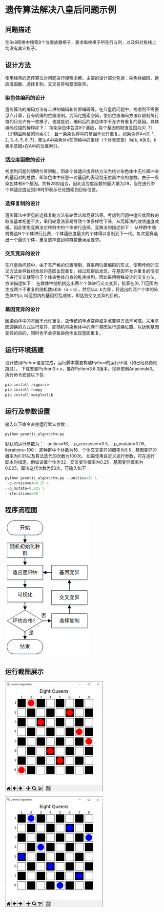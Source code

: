 # 遗传算法解决八皇后问题示例

## 问题描述
在8x8网格中搜索8个位置放置棋子，要求每枚棋子所在行与列，以及斜对角线上均没有其它棋子。

## 设计方法
使用经典的遗传算法对问题进行搜索求解。主要的设计部分包括：染色体编码、适应度函数、选择复制、交叉变异和基因变异。

### 染色体编码的设计
遗传算法的编码方法有二进制编码和位置编码等。在八皇后问题中，考虑到不需要浮点计算，且有明确的位置限制。为简化搜索空间，使用位置编码方法以限制每行每列只允许有一枚棋子。也就是说，编码后的染色体中不允许有重复的基因。具体编码过程的解释如下：
每条染色体包含8个基因，每个基因的取值范围为[0, 7]（即棋盘网格的列索引），且一条染色体中的基因不允许重复。如染色体A=[0, 1, 2, 3, 4, 5, 6, 7]，那么A中染色体x在网格中的坐标（个体表现型）为[k, A[k]]，k表示基因x在A中的位置索引。

### 适应度函数的设计
考虑到问题的明确位置限制，因此个体适应度评估方法为统计染色体中无位置冲突的基因对的总数，即染色体中任意一对基因的表现型无位置冲突的总数。由于一条染色体有8个基因，共有28对组合，因此适应度函数的最大值为28，当在迭代中个体适应度达到28时即表示已经搜索到目标位置。

### 选择复制的设计
遗传算法中常见的选择复制方法有轮盘法和竞赛法等。考虑到问题中适应度函数的取值基本相差不大，采用轮盘法容易导致个体多样性下降，从而算法的收敛速度减缓。因此使用竞赛法对种群中的个体进行选择。竞赛法的描述如下：
从种群中随机挑选N个个体进行比赛，个体适应度最大的个体得以复制到下一代。每次竞赛选出一个最优个体，重复选择直到种群数量满足要求。

### 交叉变异的设计
在八皇后问题中，由于有严格的位置限制，且采用位置编码的形式，使用传统的交叉方法会导致组合后的基因出现重复。经过观察后发现，在基因不允许重复的情况下进行交叉就等价于个体染色体自身的乱序排列。因此采用特殊设计的交叉方法，方法描述如下：
在群体中随机挑选出两个个体进行交叉变异，接着在[0, 7]范围内生成两个不重复的随机数a和b（a < b），然后以a, b为界，将选出的两个个体的染色体中[a, b]范围内的基因打乱顺序，即达到交叉变异的目的。

### 基因变异的设计
因染色体中的基因不允许重复，故传统的单点变异或多点变异方法不可取。采用基因调换的方式进行变异，即随机将染色体中的两个基因进行调换位置，以达到基因变异的目的，同时也不会导致染色体出现基因重复。

## 运行环境搭建
设计使用Python语言完成，运行脚本需要构建Python的运行环境（如已经具备则跳过）。
下载安装Python3.x.x，推荐Python3.6.3版本，推荐使用Anaconda3。执行命令安装以下包:
```python
pip install argparse
pip install numpy
pip install matplotlib
```

## 运行及参数设置
输入以下命令直接运行默认参数：
```python
python genetic_algorithm.py
```
默认的运行参数为：--unities=16, --p_crossover=0.5, --p_mutate=0.05, --iterations=100； 即种群中个体数为16，个体交叉变异的概率为0.5，基因变异的概率为0.05以及算法迭代的次数为100次。
如需使用自定义运行参数，可在运行脚本时指定。例如设置个体为32，交叉变异概率为0.25，基因变异概率为0.025，算法迭代次数为50次，可输入如下：
```python
python genetic_algorithm.py --unities=32 \
--p_crossover=0.25 \
--p_mutate=0.025 \
--iterations=50
```

## 程序流程图
![avatar](./flow_chart.png)

## 运行截图展示
![avatar](./result1.png)

![avatar](./result2.png)
